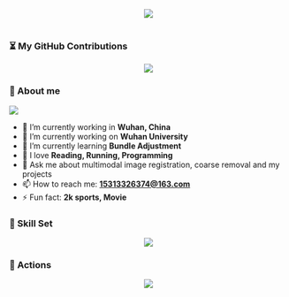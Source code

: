 <!-- 欢迎的图片 -->
<div align="center" ><img order-radius="100px" src="https://media.giphy.com/media/dzaUX7CAG0Ihi/giphy.gif"/></div>
<br>

### ⏳ My GitHub Contributions
<!-- 贪吃蛇代码贡献图 -->
<div align="center"><img src="https://cdn.jsdelivr.net/gh/AndrewAndHelen/AndrewAndHelen/assets/github-contribution-grid-snake.svg" /></div>

### 🙋 About me
<div style="display: inline-block;"><img src="https://github-readme-stats.vercel.app/api?username=AndrewAndHelen&show_icons=true&bg_color=00000000" /></div>

- 👯 I’m currently working in **Wuhan, China**
- 🔭 I’m currently working on **Wuhan University**
- 🌱 I’m currently learning **Bundle Adjustment**
- 🤔 I love **Reading, Running, Programming**
- 💬 Ask me about multimodal image registration, coarse removal and my projects
- 📫 How to reach me: **15313326374@163.com**
- ⚡ Fun fact: **2k sports, Movie**

### 🧰 Skill Set
<div align="center">
  <img src="https://skillicons.dev/icons?perline=15&i=github,gitlab,git,twitter,stackoverflow,vscode,vim,python,java,c,cpp,golang,mysql,postgres,md,regex,linux,docker,nginx,qt"/></a>
</div>

### 🚀 Actions
<div align="center"> <img src="https://metrics.lecoq.io/AndrewAndHelen?template=classic&isocalendar=1&base=header%2C%20activity%2C%20community%2C%20repositories%2C%20metadata&base.indepth=false&base.hireable=false&base.skip=false&isocalendar=false&isocalendar.duration=half-year&config.timezone=Asia%2FShanghai"> </div>

<!-- GitHub数据统计 -->

